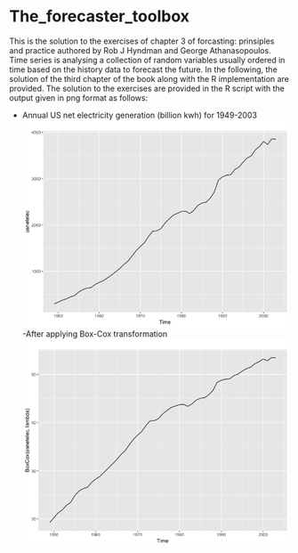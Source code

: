 # The_forecaster_toolbox

This is the solution to the exercises of chapter 3 of forcasting: prinsiples and practice authored by Rob J Hyndman and George Athanasopoulos. Time series is analysing a collection of random variables usually ordered in time based on the history data to forecast the future. In the following, the solution of the third chapter of the book along with the R implementation are provided. The solution to the exercises are provided in the R script with the output given in png format as follows:

- Annual US net electricity generation (billion kwh) for 1949-2003
![GitHub Logo](/usnetelec.png)
-After applying Box-Cox transformation
![GitHub Logo](/usnetelec_after_BoxCox_trans.png)
